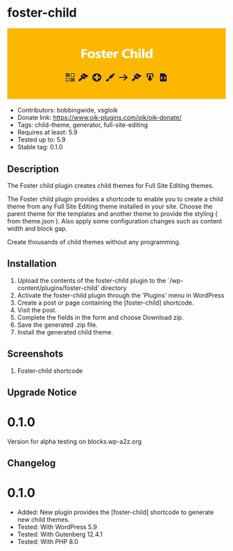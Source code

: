 # foster-child 
![banner](assets/foster-child-banner-772x250.jpg)
* Contributors: bobbingwide, vsgloik
* Donate link: https://www.oik-plugins.com/oik/oik-donate/
* Tags: child-theme, generator, full-site-editing
* Requires at least: 5.9
* Tested up to: 5.9
* Stable tag: 0.1.0

## Description 

The Foster child plugin creates child themes for Full Site Editing themes.

The Foster child plugin provides a shortcode to enable you to create a child theme from any Full Site Editing theme installed in your site.
Choose the parent theme for the templates and another theme to provide the styling ( from theme.json ).
Also apply some configuration changes such as content width and block gap.

Create thousands of child themes without any programming.


## Installation 
1. Upload the contents of the foster-child plugin to the `/wp-content/plugins/foster-child' directory
1. Activate the foster-child plugin through the 'Plugins' menu in WordPress
1. Create a post or page containing the [foster-child] shortcode.
1. Visit the post.
1. Complete the fields in the form and choose Download zip.
1. Save the generated .zip file.
1. Install the generated child theme.


## Screenshots 
1. Foster-child shortcode

## Upgrade Notice 
# 0.1.0 
Version for alpha testing on blocks.wp-a2z.org


## Changelog 
# 0.1.0 
* Added: New plugin provides the [foster-child] shortcode to generate new child themes.
* Tested: With WordPress 5.9
* Tested: With Gutenberg 12.4.1
* Tested: With PHP 8.0

